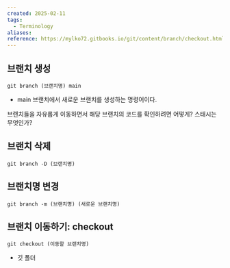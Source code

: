 ```yaml
---
created: 2025-02-11
tags:
  - Terminology
aliases: 
reference: https://mylko72.gitbooks.io/git/content/branch/checkout.html
---
```

## 브랜치 생성
```
git branch (브랜치명) main
```
- main 브랜치에서 새로운 브랜치를 생성하는 명령어이다.

브랜치들을 자유롭게 이동하면서 해당 브랜치의 코드를 확인하려면 어떻게?
스태시는 무엇인가?

## 브랜치 삭제
```
git branch -D (브랜치명)
```

## 브랜치명 변경
```
git branch -m (브랜치명) (새로운 브랜치명)
```

## 브랜치 이동하기: checkout
```
git checkout (이동할 브랜치명)
```
- 깃 폴더

